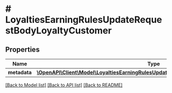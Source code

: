 # # LoyaltiesEarningRulesUpdateRequestBodyLoyaltyCustomer

## Properties

Name | Type | Description | Notes
------------ | ------------- | ------------- | -------------
**metadata** | [**\OpenAPI\Client\Model\LoyaltiesEarningRulesUpdateRequestBodyLoyaltyCustomerMetadata**](LoyaltiesEarningRulesUpdateRequestBodyLoyaltyCustomerMetadata.md) |  | [optional]

[[Back to Model list]](../../README.md#models) [[Back to API list]](../../README.md#endpoints) [[Back to README]](../../README.md)
